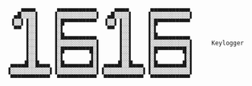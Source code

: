         ▄▄▄▄      ▄▄▄▄▄▄▄▄▄▄▄     ▄▄▄▄      ▄▄▄▄▄▄▄▄▄▄▄ 
      ▄█░░░░▌    ▐░░░░░░░░░░░▌  ▄█░░░░▌    ▐░░░░░░░░░░░▌
     ▐░░▌▐░░▌    ▐░█▀▀▀▀▀▀▀▀▀  ▐░░▌▐░░▌    ▐░█▀▀▀▀▀▀▀▀▀ 
      ▀▀ ▐░░▌    ▐░▌            ▀▀ ▐░░▌    ▐░▌          
         ▐░░▌    ▐░█▄▄▄▄▄▄▄▄▄      ▐░░▌    ▐░█▄▄▄▄▄▄▄▄▄ 
         ▐░░▌    ▐░░░░░░░░░░░▌     ▐░░▌    ▐░░░░░░░░░░░▌     Keylogger
         ▐░░▌    ▐░█▀▀▀▀▀▀▀█░▌     ▐░░▌    ▐░█▀▀▀▀▀▀▀█░▌
         ▐░░▌    ▐░▌       ▐░▌     ▐░░▌    ▐░▌       ▐░▌
     ▄▄▄▄█░░█▄▄▄ ▐░█▄▄▄▄▄▄▄█░▌ ▄▄▄▄█░░█▄▄▄ ▐░█▄▄▄▄▄▄▄█░▌
    ▐░░░░░░░░░░░▌▐░░░░░░░░░░░▌▐░░░░░░░░░░░▌▐░░░░░░░░░░░▌
     ▀▀▀▀▀▀▀▀▀▀▀  ▀▀▀▀▀▀▀▀▀▀▀  ▀▀▀▀▀▀▀▀▀▀▀  ▀▀▀▀▀▀▀▀▀▀▀ 

